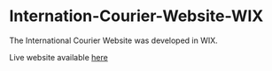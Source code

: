 # Internation-Courier-Website-WIX
The International Courier Website was developed in WIX.

Live website available [here](https://www.ramanaexpress.com/)
